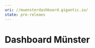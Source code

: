 ```yaml
---
uri: //muensterdashboard.gigantic.io/
state: pre-releaes
---
```


Dashboard Münster
=================

